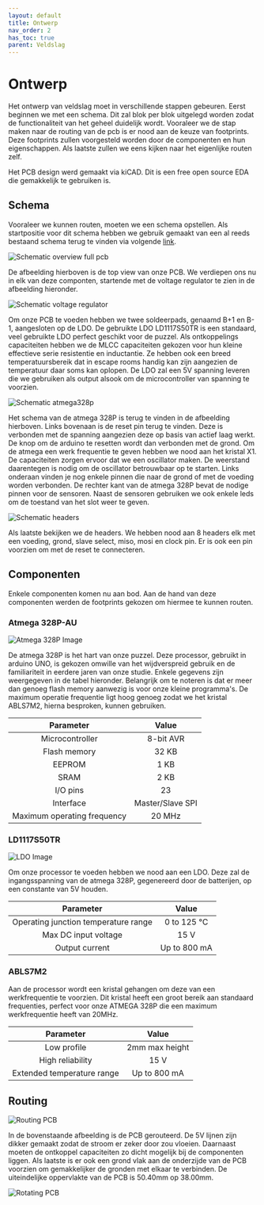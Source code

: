 ```yaml
---
layout: default
title: Ontwerp
nav_order: 2
has_toc: true
parent: Veldslag
---
```


# Ontwerp

Het ontwerp van veldslag moet in verschillende stappen gebeuren. Eerst beginnen we met een schema. Dit zal blok per blok uitgelegd worden zodat de functionaliteit van het geheel duidelijk wordt. Vooraleer we de stap maken naar de routing van de pcb is er nood aan de keuze van footprints. Deze footprints zullen voorgesteld worden door de componenten en hun eigenschappen. Als laatste zullen we eens kijken naar het eigenlijke routen zelf.

Het PCB design werd gemaakt via kiCAD. Dit is een free open source EDA die gemakkelijk te gebruiken is.

## Schema

Vooraleer we kunnen routen, moeten we een schema opstellen. Als startpositie voor dit schema hebben we gebruik gemaakt van een al reeds bestaand schema terug te vinden via volgende [link](https://github.com/rheingoldheavy/arduino_uno_r3_from_scratch). 

![Schematic overview full pcb](../Images/overviewPCBSchematic.png)

De afbeelding hierboven is de top view van onze PCB. We verdiepen ons nu in elk van deze componten, startende met de voltage regulator te zien in de afbeelding hieronder.

![Schematic voltage regulator](../Images/voltageRegulator.png)

Om onze PCB te voeden hebben we twee soldeerpads, genaamd B+1 en B-1, aangesloten op de LDO. De gebruikte LDO LD1117S50TR is een standaard, veel gebruikte LDO perfect geschikt voor de puzzel. Als ontkoppelings capaciteiten hebben we de MLCC capaciteiten gekozen voor hun kleine effectieve serie resistentie en inductantie. Ze hebben ook een breed temperatuursbereik dat in escape rooms handig kan zijn aangezien de temperatuur daar soms kan oplopen. De LDO zal een 5V spanning leveren die we gebruiken als output alsook om de microcontroller van spanning te voorzien.

![Schematic atmega328p](../Images/atmegaSchematic.png)

Het schema van de atmega 328P is terug te vinden in de afbeelding hierboven. Links bovenaan is de reset pin terug te vinden. Deze is verbonden met de spanning aangezien deze op basis van actief laag werkt. De knop om de arduino te resetten wordt dan verbonden met de grond. Om de atmega een werk frequentie te geven hebben we nood aan het kristal X1. De capaciteiten zorgen ervoor dat we een oscillator maken. De weerstand daarentegen is nodig om de oscillator betrouwbaar op te starten. Links onderaan vinden je nog enkele pinnen die naar de grond of met de voeding worden verbonden. De rechter kant van de atmega 328P bevat de nodige pinnen voor de sensoren. Naast de sensoren gebruiken we ook enkele leds om de toestand van het slot weer te geven. 

![Schematic headers](../Images/headerSchematic.png)

Als laatste bekijken we de headers. We hebben nood aan 8 headers elk met een voeding, grond, slave select, miso, mosi en clock pin. Er is ook een pin voorzien om met de reset te connecteren.

## Componenten

Enkele componenten komen nu aan bod. Aan de hand van deze componenten werden de footprints gekozen om hiermee te kunnen routen.

### Atmega 328P-AU

![Atmega 328P Image](../Images/atmegaimage.png)

De atmega 328P is het hart van onze puzzel. Deze processor, gebruikt in arduino UNO, is gekozen omwille van het wijdverspreid gebruik en de familiariteit in eerdere jaren van onze studie. Enkele gegevens zijn weergegeven in de tabel hieronder. Belangrijk om te noteren is dat er meer dan genoeg flash memory aanwezig is voor onze kleine programma's. De maximum operatie frequentie ligt hoog genoeg zodat we het kristal ABLS7M2, hierna besproken, kunnen gebruiken.

| Parameter                      | Value            |
| :---:                          | :---:            |
| Microcontroller                | 8-bit AVR        |
| Flash memory                   | 32 KB            |
| EEPROM                         | 1 KB             |
| SRAM                           | 2 KB             |
| I/O pins                       | 23               | 
| Interface                      | Master/Slave SPI |
| Maximum operating frequency    | 20 MHz           |

### LD1117S50TR

![LDO Image](../Images/LDO.png)

Om onze processor te voeden hebben we nood aan een LDO. Deze zal de ingangsspanning van de atmega 328P, gegenereerd door de batterijen, op een constante van 5V houden.

| Parameter                            | Value        |
| :---:                                | :---:        |
| Operating junction temperature range | 0 to 125 °C  |
| Max DC input voltage                 | 15 V         |
| Output current                       | Up to 800 mA |

### ABLS7M2

Aan de processor wordt een kristal gehangen om deze van een werkfrequentie te voorzien. Dit kristal heeft een groot bereik aan standaard frequenties, perfect voor onze ATMEGA 328P die een maximum werkfrequentie heeft van 20MHz.

| Parameter                  | Value        |
| :---:                      | :---:        |
| Low profile                | 2mm max height |
| High reliability           | 15 V         |
| Extended temperature range | Up to 800 mA |

## Routing

![Routing PCB](../Images/routingFinished.png)

In de bovenstaande afbeelding is de PCB gerouteerd. De 5V lijnen zijn dikker gemaakt zodat de stroom er zeker door zou vloeien. Daarnaast moeten de ontkoppel capaciteiten zo dicht mogelijk bij de componenten liggen. Als laatste is er ook een grond vlak aan de onderzijde van de PCB voorzien om gemakkelijker de gronden met elkaar te verbinden. De uiteindelijke oppervlakte van de PCB is 50.40mm op 38.00mm. 

![Rotating PCB](../Images/PCBRotate.gif)